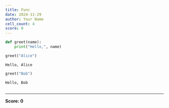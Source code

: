 ```yaml
---
title: Func
date: 2024-11-29
author: Your Name
cell_count: 4
score: 0
---
```


```python
def greet(name):
    print("Hello,", name)
```


```python
greet("Alice")
```

    Hello, Alice



```python
greet("Bob")
```

    Hello, Bob



```python

```


---
**Score: 0**
